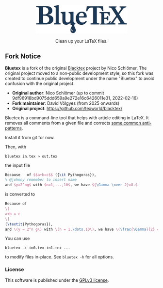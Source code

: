 <p align="center">
  <img alt="bluetex" src="logo/logo.png" width="60%">
  <p align="center">Clean up your LaTeX files.</p>
</p>

## Fork Notice

**Bluetex** is a fork of the original [Blacktex](https://github.com/texworld/blacktex/) project by Nico Schlömer. The original project moved to a non-public development style, so this fork was created to continue public development under the name "Bluetex" to avoid confusion with the original project.

- **Original author**: Nico Schlömer (up to commit 9df96918bd9075ddd659a9e272e16c6426011e31, 2022-02-16)
- **Fork maintainer**: David Völgyes (from 2025 onwards)
- **Original project**: https://github.com/texworld/blacktex/

Bluetex is a command-line tool that helps with article editing in LaTeX. It removes all
comments from a given file and corrects [some common
anti-patterns](http://mirrors.ctan.org/info/l2tabu/english/l2tabuen.pdf).

Install it from git for now.

Then, with

```
bluetex in.tex > out.tex
```

the input file

```latex
Because   of $$a+b=c$$ ({\it Pythogoras}),
% @johnny remember to insert name
and $y=2^ng$ with $n=1,...,10$, we have ${\Gamma \over 2}=8.$
```

is converted to

```latex
Because of
\[
a+b = c
\]
(\textit{Pythogoras}),
and \(y = 2^n g\) with \(n = 1,\dots,10\), we have \(\frac{\Gamma}{2} = 8\).
```

You can use

```
bluetex -i in0.tex in1.tex ...
```

to modify files in-place. See `bluetex -h` for all options.

### License

This software is published under the [GPLv3
license](https://www.gnu.org/licenses/gpl-3.0.en.html).

